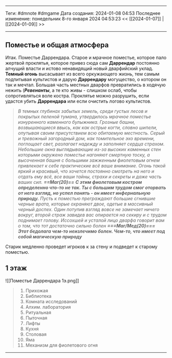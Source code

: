 ___
Теги: #dmnote #dmgame 
Дата создания: 2024-01-08 04:53 
Последнее изменение: понедельник 8-го января 2024 04:53:23
<< [[2024-01-07]] | [[2024-01-09]] >> 
___
## Поместье и общая атмосфера

Итак. Поместье Даррендара. Старое и мрачное поместье, которое пало жертвой проклятья, которое привез сюда сам **Даррендар** постоянно алчущий власти и истово ненавидящий новый дварфийский уклад. **Темный огонь** высасывает из всего оркужающего жизнь, тем самым подпитывая культистов и дарую **Даррендару** могущество, о котором он так и мечтал.
Большая часть местных дварфов превратились в ходячую нежить (***Ревенанты***, а те кто живы - слишком ослаб, чтобы сопротивляться воле костра.
Проклятье можно разрушить, если удастся убить **Даррендара** или если очистить логово культистов.

>*В темных глубинах забытых земель, среди густых лесов и покрытых пеленой тумана, утвердилось мрачное поместье изнуренного каменного булыжника. Грозные башни, возвышающиеся ввысь, как как острые когти, словно шипели, опутывая своим присутствием всю обитаемую местность.*
>*Серый и тревожный загородный дом, как томительное эхо времени, поглощает свет, разлагает надежду и заполняет сердца страхом. Небольшие окна выглядывающие из-за высоких каменных стен которыми окружено поместье нагоняют смертную тоску, а высоченная башня с большими зажженным фиолетовым огнем привлекает к себе практические всё ваше внимание. Огонь такой яркий и красивый, что хочется постоянно смотреть на него и отдать ему всё, все ваши тайны, страхи и секреты и даже часть ваших сил.
>**==Маг(20)==**
>**С этим фиолетовым костром определенно что-то не так. Ты с большим трудом смог оторвать от него взгляд, но успел понять - он имеет инфернальную природу.**
>Пусть к поместью преграждают большие сгнившие черные врата, которые охраняют двое, одетые в массивный черный доспех. Один потупив взгляд вовсе не замечает ничего вокруг, второй страж завидев вас опирается на секиру и с трудом поднимает голову. Иссохшей и усталой лицо дварфа говорит вам о том, что тот достаточно сильно болен
>**===Маг/Мед(20)===**
>**Этот бедолага чем-то неизлечимо болен. Чем-то, что имеет под собой магическую природу***

Старик медленно проведет игроков к за стену и подведет к старому поместью.

## 1 этаж
![[Поместье Даррендара 1э.png]]

>1. Прихожая
>2. Библиотека
>3. Комната исследований
>4. Алхим. лаборатория
>5. Ритуальная
>6. Пыточная
>7. Лифты
>8. Кухня
>9. Столовая
>10. Яма
>11. Механизм для фиолетового огня
---
